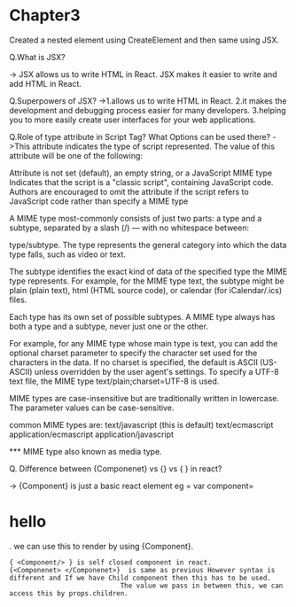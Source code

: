 # Chapter3

Created a nested element using CreateElement and then same using JSX.


Q.What is JSX?
  
->  JSX allows us to write HTML in React. JSX makes it easier to write and add HTML in React.

Q.Superpowers of JSX?
->1.allows us to write HTML in React.
  2.it makes the development and debugging process easier for many developers.
  3.helping you to more easily create user interfaces for your web applications.

Q.Role of type attribute in Script Tag? What Options can be used there?
->This attribute indicates the type of script represented. The value of this attribute will be one of the following:

  Attribute is not set (default), an empty string, or a JavaScript MIME type
  Indicates that the script is a "classic script", containing JavaScript code. Authors are encouraged to omit the attribute if the script refers to JavaScript code rather than specify a MIME type
  

  A MIME type most-commonly consists of just two parts: a type and a subtype, separated by a slash (/) — with no whitespace between:

type/subtype.
  The type represents the general category into which the data type falls, such as video or text.

The subtype identifies the exact kind of data of the specified type the MIME type represents. For example, for the MIME type text, the subtype might be plain (plain text), html (HTML source code), or calendar (for iCalendar/.ics) files.

Each type has its own set of possible subtypes. A MIME type always has both a type and a subtype, never just one or the other.

For example, for any MIME type whose main type is text, you can add the optional charset parameter to specify the character set used for the characters in the data. If no charset is specified, the default is ASCII (US-ASCII) unless overridden by the user agent's settings. To specify a UTF-8 text file, the MIME type text/plain;charset=UTF-8 is used.

MIME types are case-insensitive but are traditionally written in lowercase. The parameter values can be case-sensitive.

common MIME types are:
text/javascript (this is default)
text/ecmascript
application/ecmascript
application/javascript

 *** MIME type also known as media type.

Q. Difference between {Componenet} vs {<Componenet/>} vs {<Componenet> </Componenet>} in react?

-> {Component} is just a basic react element eg = var component=<h1>hello</h1> . we can use this to render by using {Component}. 

	{ <Component/> } is self closed component in react.  
	{<Componenet> </Componenet>}  is same as previous However syntax is different and If we have Child component then this has to be used.
								The value we pass in between this, we can access this by props.children.
